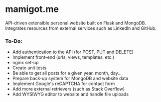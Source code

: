 # mamigot.me

API-driven extensible personal website built on Flask and MongoDB.
Integrates resources from external services such as LinkedIn and GitHub.


### To-Do:
 * Add authentication to the API (for POST, PUT and DELETE)
 * Implement front-end (urls, views, templates, etc.)
 * nginx set-up
 * Create unit tests
 * Be able to get all posts for a given year, month, day...
 * Prepare back-up system for MongoDB and website data
 * Implement Google's reCAPTCHA for contact form
 * Add more external retrievers (such as Stack Overflow)
 * Add WYSIWYG editor to website and handle file uploads
